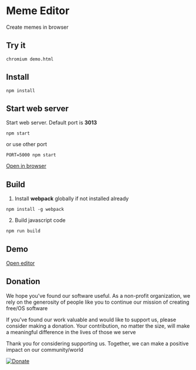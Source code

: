 # Meme Editor

Create memes in browser

## Try it

```
chromium demo.html
```

## Install

```
npm install
```

## Start web server

Start web server. Default port is **3013**

```
npm start
```

or use other port

```
PORT=5000 npm start
```

[Open in browser](http://127.0.0.1:3013)

## Build

1. Install **webpack** globally if not installed already

```
npm install -g webpack
```

2. Build javascript code

```
npm run build
```

## Demo

[Open editor](https://www.sipme.io/memed)

## Donation

We hope you've found our software useful. As a non-profit organization, we rely on the generosity of people like you to continue our mission of creating free/OS software

If you've found our work valuable and would like to support us, please consider making a donation. Your contribution, no matter the size, will make a meaningful difference in the lives of those we serve

Thank you for considering supporting us. Together, we can make a positive impact on our community/world

[![Donate](https://img.shields.io/badge/Donate-PayPal-green.svg)](https://www.paypal.com/cgi-bin/webscr?cmd=_s-xclick&hosted_button_id=XUSKMVK55P35G)
